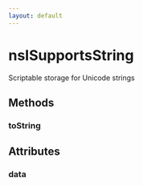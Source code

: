 ```yaml
---
layout: default
---
```


# nsISupportsString #
  
Scriptable storage for Unicode strings  
  

## Methods ##

### toString ###

## Attributes ##

### data ###
